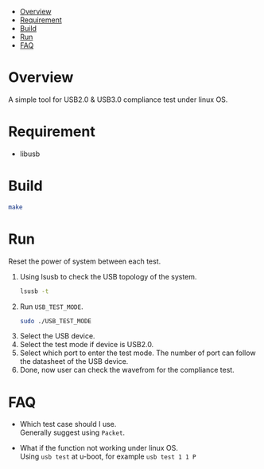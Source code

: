 ﻿<!--
 Copyright (c) 2024 innodisk Crop.
 
 This software is released under the MIT License.
 https://opensource.org/licenses/MIT
-->

- [Overview](#overview)
- [Requirement](#requirement)
- [Build](#build)
- [Run](#run)
- [FAQ](#faq)

# Overview
A simple tool for USB2.0 & USB3.0 compliance test under linux OS.

# Requirement
- libusb

# Build
```bash
make 
```

# Run
Reset the power of system between each test.
1. Using lsusb to check the USB topology of the system.
    ```bash
    lsusb -t
    ```
2. Run `USB_TEST_MODE`.
    ```bash
    sudo ./USB_TEST_MODE
    ```
3. Select the USB device.
4. Select the test mode if device is USB2.0.
5. Select which port to enter the test mode. The number of port can follow the datasheet of the USB device.
6. Done, now user can check the wavefrom for the compliance test. 

# FAQ
- Which test case should I use.  
    Generally suggest using `Packet`.

- What if the function not working under linux OS.  
    Using `usb test` at u-boot, for example `usb test 1 1 P`
